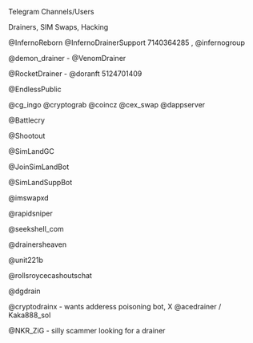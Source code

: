 Telegram Channels/Users

Drainers, SIM Swaps, Hacking

@InfernoReborn
@InfernoDrainerSupport 7140364285 , @infernogroup

@demon_drainer - @VenomDrainer

@RocketDrainer - @doranft 5124701409

@EndlessPublic

@cg_ingo
@cryptograb
@coincz
@cex_swap
@dappserver

@Battlecry

@Shootout

@SimLandGC

@JoinSimLandBot

@SimLandSuppBot 

@imswapxd

@rapidsniper

@seekshell_com

@drainersheaven

@unit221b

@rollsroycecashoutschat

@dgdrain

@cryptodrainx - wants adderess poisoning bot, X @acedrainer / Kaka888_sol

@NKR_ZiG - silly scammer looking for a drainer